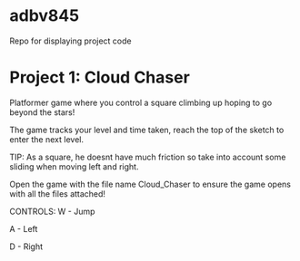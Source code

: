 # adbv845
Repo for displaying project code

# Project 1: Cloud Chaser
Platformer game where you control a square climbing up hoping to go beyond the stars!

The game tracks your level and time taken, reach the top of the sketch to enter the next level.

TIP: As a square, he doesnt have much friction so take into account some sliding when moving left and right.

Open the game with the file name Cloud_Chaser to ensure the game opens with all the files attached!

CONTROLS: 
W - Jump

A - Left

D - Right



